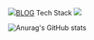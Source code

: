 
<a href="https://www.notion.so/c5753fc596474780a8909af9417b6af1" target="_blank"><img src="https://img.shields.io/badge/#000000?style=flat-square&logo=Notion&logoColor=#000000"/>BLOG</a>
Tech Stack
<a href="클릭시 이동할 링크" target="_blank"><img src="https://img.shields.io/badge/문자-색코드?style=flat-square&logo=이미지 이름&logoColor=white"/></a>


![Anurag's GitHub stats](https://github-readme-stats.vercel.app/api?username=hover032&show_icons=true&theme=radical)
